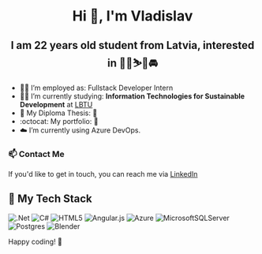 # <p align="center">Hi 👋, I'm Vladislav</p>

  ## <p align="center">I am 22 years old student from Latvia, interested in 👨‍💻⛷️🌄🚘</p>



- 👨‍💻 I’m employed as: Fullstack Developer Intern
- 🧑‍🎓 I’m currently studying: **Information Technologies for Sustainable Development** at [LBTU](https://www.lbtu.lv/en/information-technologies-for-sustainable-development)
- 📖 My Diploma Thesis: 🚧
- :octocat: My portfolio: 🚧
- ☁️ I’m currently using Azure DevOps.
### 📫 Contact Me

If you'd like to get in touch, you can reach me via [LinkedIn](https://www.linkedin.com/in/vladislavs-mihailovs-6071a2206/)

## 🔧 My Tech Stack

![.Net](https://img.shields.io/badge/.NET-5C2D91?style=for-the-badge&logo=.net&logoColor=white)
![C#](https://img.shields.io/badge/c%23-%23239120.svg?style=for-the-badge&logo=c-sharp&logoColor=white)
![HTML5](https://img.shields.io/badge/html5-%23E34F26.svg?style=for-the-badge&logo=html5&logoColor=white)
![Angular.js](https://img.shields.io/badge/angular.js-%23E23237.svg?style=for-the-badge&logo=angularjs&logoColor=white)
![Azure](https://img.shields.io/badge/azure-%230072C6.svg?style=for-the-badge&logo=microsoftazure&logoColor=white)
![MicrosoftSQLServer](https://img.shields.io/badge/Microsoft%20SQL%20Server-CC2927?style=for-the-badge&logo=microsoft%20sql%20server&logoColor=white)
![Postgres](https://img.shields.io/badge/postgres-%23316192.svg?style=for-the-badge&logo=postgresql&logoColor=white)
![Blender](https://img.shields.io/badge/blender-%23F5792A.svg?style=for-the-badge&logo=blender&logoColor=white)


Happy coding! 🚀
